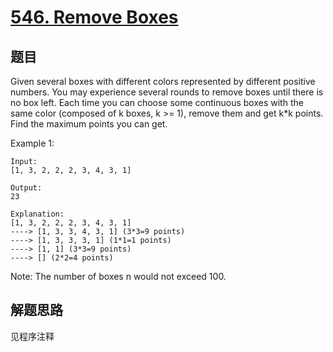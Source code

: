 # [546. Remove Boxes](https://leetcode.com/problems/remove-boxes/)

## 题目

Given several boxes with different colors represented by different positive numbers.
You may experience several rounds to remove boxes until there is no box left. Each time you can choose some continuous boxes with the same color (composed of k boxes, k >= 1), remove them and get k*k points.
Find the maximum points you can get.

Example 1:

```text
Input:
[1, 3, 2, 2, 2, 3, 4, 3, 1]

Output:
23

Explanation:
[1, 3, 2, 2, 2, 3, 4, 3, 1]
----> [1, 3, 3, 4, 3, 1] (3*3=9 points)
----> [1, 3, 3, 3, 1] (1*1=1 points)
----> [1, 1] (3*3=9 points)
----> [] (2*2=4 points)
```

Note:
The number of boxes n would not exceed 100.

## 解题思路

见程序注释
